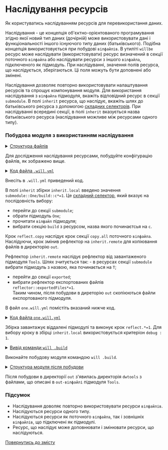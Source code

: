 # Наслідування ресурсів

Як користуватись наслідуванням ресурсів для перевикористання даних.

Наслідування - це концепція об'єктно-орієнтованого програмування згідно якої новий тип даних (дочірній) може використовувати дані і функціональності іншого існуючого типу даних (батьківського). Подібна концепція використовується при побудові `вілфайлів`. В утиліті `willbe` ресурс може наслідувати (використовувати) ресурс визначений в секції поточного `вілфайла` або наслідувати ресурси з іншого `вілфайла`, підключеного як підмодуль. При наслідуванні, значення полів ресурса, що наслідується, зберігаються. Ці поля можуть бути доповнені або змінені.  

Наслідування дозволяє повторно використовувати налаштування ресурсів та спрощує компонування модуля. Для використання наслідування з `вілфайла` підмодуля, вкажіть відповідний ресурс в секції `submodule`. В полі `inherit` ресурса, що наслідує, вкажіть шлях до батьківського ресурса з допомогою [складних селекторів](SelectorComposite.md). При наслідуванні всередині секції, в полі `inherit` вказується назва батьківського ресурса (наслідування можливе між ресурсами одного типу).   

### Побудова модуля з використанням наслідування

<details>
  <summary><u>Структура файлів</u></summary>

```
inheritability
      ├── one
      │    └── one.will.yml
      └── .will.yml

```

</details>

Для дослідження наслідування ресурсами, побудуйте конфігурацію файлів, як зображено вище.

<details>
  <summary><u>Код файла <code>.will.yml</code></u></summary>

```yaml
about :

  name : inheritability
  description : "To use resources inheritability"
  version : 0.0.1

path :

  out : 'out'

submodule :

   One : './one/one.will.yml'
   Tools : git+https:///github.com/Wandalen/wTools.git/out/wTools#master

reflector :

  inherit.remote:
    inherit : submodule::T*/exported::*=1/reflector::exportedFiles*=1
    dst:
      filePath: path::out
    criterion:
      debug: [ 0,1 ]

step :

  copy.all :
    inherit : predefined.reflect
    reflector : reflector::reflect.*
    criterion:
      debug: [ 0,1 ]

  reflect.copy :
    inherit : step::copy*
    reflector : reflector::inherit.*=1
    criterion:
      debug: 1

build :

  inherit.local :
    inherit: submodule::One/build::c*=1
    criterion :
      default : 1
      debug : 1

```

</details>

Внесіть в `.will.yml` приведений код.

В полі `inherit` збірки `inherit.local` введено значення `submodule::One/build::c*=1`. Це [складний селектор](SelectorComposite.md), який вказує на послідовність вибору: 
- перейти до секції `submodule`;
- обрати підмодуль `One`;
- прочитати `вілфайл` підмодуля;
- вибрати секцію `build` з ресурсом, назва якого починаєтсья на `c`. 

Крок `reflect.copy` наслідує крок секції `copy.all` поточного `вілфайла`. Наслідуючи, крок змінив рефлектор на `inherit.remote` для копіювання файлів в директорію `out`.  

Рефлектор `inherit.remote` наслідує рефлектор від завантаженого підмодуля `Tools`. Шлях зчитується так: - в ресурсах секції `submodule` вибрати підмодуль з назвою, яка починається на `T`;
- перейти до секції `exported`;
- вибрати рефлектор експортованих файлів `reflector::exportedFiles*=1`.  
Таким чином, після побудови в диреторію `out` скопіюються файли експортованого підмодуля. 

В файл `one.will.yml` помістіть вказаний нижче код.

<details>
  <summary><u>Код файла <code>one.will.yml</code></u></summary>

```yaml
build :

  copy :
    criterion :
      debug : [ 0,1 ]
    steps :
      - submodules.download
      - reflect.*=1

```

</details>

Збірка завантажує віддалені підмодулі та виконує крок `reflect.*=1`. Для вибору кроку в збірці `inherit.local` використовується критеріон `debug : 1`.    

<details>
  <summary><u>Вивід команди <code>will .build</code></u></summary>

```
[user@user ~]$ will .build
...
  Building module::inheritability / build::inherit.local
     . Read : /path_to_file/.module/Tools/out/wTools.out.will.yml
     + module::Tools version master was downloaded in 21.597s
   + 1/2 submodule(s) of module::inheritability were downloaded in 21.605s
   + reflect.copy reflected 56 files /path_to_file/ : out <- .module/Tools/proto in 1.895s
  Built module::inheritability / build::inherit.local in 23.595s

```

</details>

Виконайте побудову модуля командою `will .build`.

<details>
  <summary><u>Структура модуля після побудови</u></summary>

```
inheritability
      ├── .module
      │       └── Tools
      ├── one
      │    └── one.will.yml
      ├── out
      │    └── dwtools
      └── .will.yml

```

</details>

Після побудови в директорії `out` з'явилась директорія `dwtools` з файлами, що описані в `out-вілфайлі` підмодуля `Tools`. 

### Підсумок  

- Наслідування доволяє повторно використовувати ресурси `вілфайлів`.
- Наслідуються ресурси одного типу.
- Наслідуються ресурси як поточного `вілфайла`, так і зовнішніх `вілфайлів`, що підключені як підмодулі.
- Ресурс, що наслідує може доповнювати і змінювати ресурси, що наслідуються.

[Повернутись до змісту](../README.md#tutorials)
